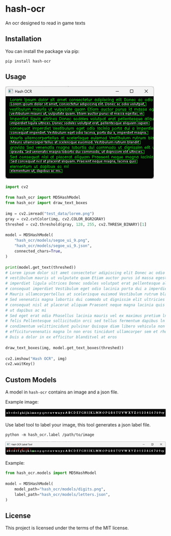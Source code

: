 # hash-ocr

An ocr designed to read in game texts

## Installation

You can install the package via pip:

```
pip install hash-ocr
```

## Usage

![Demo](docs/demo.png)

```python
import cv2

from hash_ocr import MD5HashModel
from hash_ocr import draw_text_boxes

img = cv2.imread("test_data/lorem.png")
gray = cv2.cvtColor(img, cv2.COLOR_BGR2GRAY)
threshed = cv2.threshold(gray, 128, 255, cv2.THRESH_BINARY)[1]

model = MD5HashModel(
    "hash_ocr/models/segoe_ui_9.png",
    "hash_ocr/models/segoe_ui_9.json",
    connected_chars=True,
)

print(model.get_text(threshed))
# Lorem ipsum dolor sit amet consectetur adipiscing elit Donec ac odio volutpat
# vestibulum mauris ut vulputate quam Etiam auctor purus id massa egestas in
# imperdiet ligula ultrices Donec sodales volutpat erat pellentesque aliquam sapien
# consequat imperdiet Vestibulum eget odio lacinia porta dui a imperdiet magna
# Mauris ullamcorpertellus at scelerisque euismod Vestibulum rutrum blandit gravida
# Sed venenatis magna lobortis dui commodo ut dignissim elit ultricies Sed
# consequat nisl at placerat aliquam Praesent neque magna lacinia quis elementum
# ut dapibus ac mi
# Sed eget erat odio Phasellus lacinia mauris vel ex maximus pretium ln sed mattis
# felis Pellentesque sollicitudin orci sed tellus fermentum dapibus ln at urna
# condimentum velittincidunt pulvinar Quisque diam libero vehicula non mi non
# efficiturvenenatis magna ln non eros tincidunt ullamcorper sem et rhoncus augue
# Duis a dolor in ex efficitur blanditvel at eros

draw_text_boxes(img, model.get_text_boxes(threshed))

cv2.imshow("Hash OCR", img)
cv2.waitKey()
```

## Custom Models

A model in `hash-ocr` contains an image and a json file.

Example image:

![Model Image](hash_ocr/models/beaufont.png)

Use label tool to label your image, this tool generates a json label file.

```
python -m hash_ocr.label /path/to/image
```

![Label Tool](docs/label_tool.png)

Example:

```python
from hash_ocr.models import MD5HashModel

model = MD5HashModel(
    model_path="hash_ocr/models/digits.png",
    label_path="hash_ocr/models/letters.json",
)
```

## License

This project is licensed under the terms of the MIT license.

